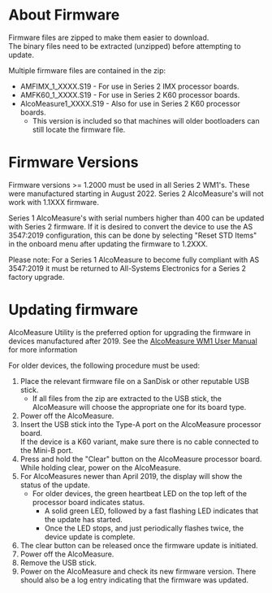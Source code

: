  # About Firmware
Firmware files are zipped to make them easier to download.  
The binary files need to be extracted (unzipped) before attempting to update.

Multiple firmware files are contained in the zip:
* AMFIMX_1_XXXX.S19 - For use in Series 2 IMX processor boards.
* AMFK60_1_XXXX.S19 - For use in Series 2 K60 processor boards.
* AlcoMeasure1_XXXX.S19 - Also for use in Series 2 K60 processor boards.
  * This version is included so that machines will older bootloaders can still locate the firmware file.
 
 # Firmware Versions
Firmware versions >= 1.2000 must be used in all Series 2 WM1's. These were manufactured starting in August 2022.
Series 2 AlcoMeasure's will not work with 1.1XXX firmware.

Series 1 AlcoMeasure's with serial numbers higher than 400 can be updated with Series 2 firmware.
If it is desired to convert the device to use the AS 3547:2019 configuration, this can be done by selecting "Reset STD Items" in the onboard menu after updating the firmware to 1.2XXX.

Please note: For a Series 1 AlcoMeasure to become fully compliant with AS 3547:2019 it must be returned to All-Systems Electronics for a Series 2 factory upgrade.
 
 # Updating firmware
AlcoMeasure Utility is the preferred option for upgrading the firmware in devices manufactured after 2019.
See the [AlcoMeasure WM1 User Manual](https://github.com/All-Systems-Electronics/AlcoMeasure/tree/master/documentation) for more information

For older devices, the following procedure must be used:
1. Place the relevant firmware file on a SanDisk or other reputable USB stick.
   * If all files from the zip are extracted to the USB stick, the AlcoMeasure will choose the appropriate one for its board type.
2. Power off the AlcoMeasure.
3. Insert the USB stick into the Type-A port on the AlcoMeasure processor board.  
   If the device is a K60 variant, make sure there is no cable connected to the Mini-B port.
4. Press and hold the "Clear" button on the AlcoMeasure processor board.  
   While holding clear, power on the AlcoMeasure.
5. For AlcoMeasures newer than April 2019, the display will show the status of the update.  
   *  For older devices, the green heartbeat LED on the top left of the processor board indicates status.  
      * A solid green LED, followed by a fast flashing LED indicates that the update has started.
      * Once the LED stops, and just periodically flashes twice, the device update is complete.  
6. The clear button can be released once the firmware update is initiated.
7. Power off the AlcoMeasure.
8. Remove the USB stick.
9. Power on the AlcoMeasure and check its new firmware version. There should also be a log entry indicating that the firmware was updated. 
